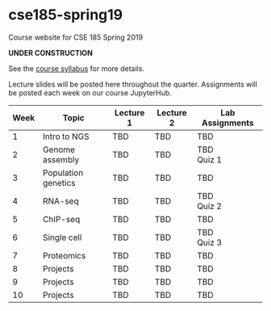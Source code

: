 # cse185-spring19
Course website for CSE 185 Spring 2019

**UNDER CONSTRUCTION**

See the [course syllabus](https://github.com/gymreklab/cse185-spring19/blob/master/cse185-spring19-syllabus.md) for more details. 

Lecture slides will be posted here throughout the quarter. Assignments will be posted each week on our course JupyterHub.


| Week | Topic | Lecture 1 | Lecture 2 | Lab Assignments |
|------|-------|-----------|-------|-----------|
|  1 | Intro to NGS | TBD | TBD | TBD| 
|  2 | Genome assembly | TBD | TBD |  TBD <br>Quiz 1 |
|  3 | Population genetics | TBD | TBD |  TBD |
|  4 | RNA-seq | TBD | TBD |  TBD <br>Quiz 2 |
|  5 | ChIP-seq | TBD | TBD |  TBD |
|  6 | Single cell | TBD | TBD |  TBD <br>Quiz 3 |
|  7 | Proteomics | TBD | TBD |  TBD |
|  8 | Projects | TBD | TBD | TBD |
|  9 | Projects | TBD |  TBD | TBD |
|  10 | Projects | TBD | TBD | TBD |
